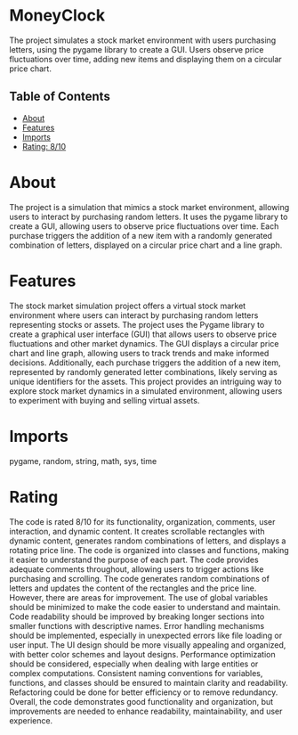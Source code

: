 # MoneyClock

The project simulates a stock market environment with users purchasing letters, using the pygame library to create a GUI. Users observe price fluctuations over time, adding new items and displaying them on a circular price chart.

## Table of Contents

- [About](#about)
- [Features](#features)
- [Imports](#Imports)
- [Rating: 8/10](#Rating)

# About

The project is a simulation that mimics a stock market environment, allowing users to interact by purchasing random letters. It uses the pygame library to create a GUI, allowing users to observe price fluctuations over time. Each purchase triggers the addition of a new item with a randomly generated combination of letters, displayed on a circular price chart and a line graph.

# Features

The stock market simulation project offers a virtual stock market environment where users can interact by purchasing random letters representing stocks or assets. The project uses the Pygame library to create a graphical user interface (GUI) that allows users to observe price fluctuations and other market dynamics. The GUI displays a circular price chart and line graph, allowing users to track trends and make informed decisions. Additionally, each purchase triggers the addition of a new item, represented by randomly generated letter combinations, likely serving as unique identifiers for the assets. This project provides an intriguing way to explore stock market dynamics in a simulated environment, allowing users to experiment with buying and selling virtual assets.

# Imports

pygame, random, string, math, sys, time

# Rating

The code is rated 8/10 for its functionality, organization, comments, user interaction, and dynamic content. It creates scrollable rectangles with dynamic content, generates random combinations of letters, and displays a rotating price line. The code is organized into classes and functions, making it easier to understand the purpose of each part. The code provides adequate comments throughout, allowing users to trigger actions like purchasing and scrolling. The code generates random combinations of letters and updates the content of the rectangles and the price line.
However, there are areas for improvement. The use of global variables should be minimized to make the code easier to understand and maintain. Code readability should be improved by breaking longer sections into smaller functions with descriptive names. Error handling mechanisms should be implemented, especially in unexpected errors like file loading or user input. The UI design should be more visually appealing and organized, with better color schemes and layout designs. Performance optimization should be considered, especially when dealing with large entities or complex computations. Consistent naming conventions for variables, functions, and classes should be ensured to maintain clarity and readability. Refactoring could be done for better efficiency or to remove redundancy. Overall, the code demonstrates good functionality and organization, but improvements are needed to enhance readability, maintainability, and user experience.
